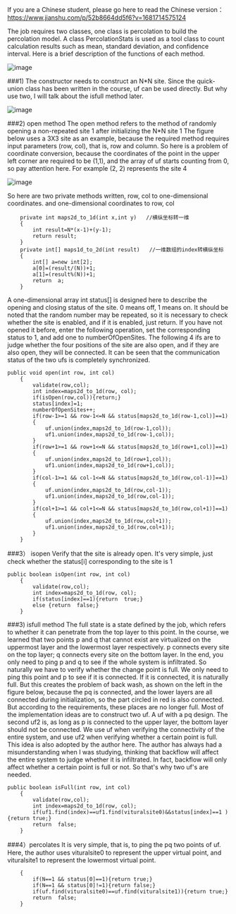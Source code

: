 If you are a Chinese student, please go here to read the Chinese version：https://www.jianshu.com/p/52b8664dd5f6?v=1681714575124

The job requires two classes, one class is percolation to build the percolation model. A class PercolationStats is used as a tool class to count calculation results such as mean, standard deviation, and confidence interval. Here is a brief description of the functions of each method.


![image](https://user-images.githubusercontent.com/42832145/232409089-7eb1bc7f-1184-477b-85d7-ac917aa5f0f2.png)

###1) The constructor needs to construct an N*N site. Since the quick-union class has been written in the course, uf can be used directly. But why use two, I will talk about the isfull method later.

![image](https://user-images.githubusercontent.com/42832145/232409366-3dbad902-073e-43bf-8d04-e235bfb3a136.png)

###2) open method
The open method refers to the method of randomly opening a non-repeated site 1 after initializing the N*N site 1
The figure below uses a 3X3 site as an example, because the required method requires input parameters (row, col), that is, row and column. So here is a problem of coordinate conversion, because the coordinates of the point in the upper left corner are required to be (1,1), and the array of uf starts counting from 0, so pay attention here. For example (2, 2) represents the site 4

![image](https://user-images.githubusercontent.com/42832145/232409565-ad9b609b-15d0-47e5-a279-e602f754d85a.png)

So here are two private methods written, row, col to one-dimensional coordinates. and one-dimensional coordinates to row, col

```
    private int maps2d_to_1d(int x,int y)   //横纵坐标转一维
    {
        int result=N*(x-1)+(y-1);
        return result;
    }
    private int[] maps1d_to_2d(int result)   //一维数组的index转横纵坐标
    {
        int[] a=new int[2];
        a[0]=(result/(N))+1;
        a[1]=(result%(N))+1;
        return  a;
    }
```
A one-dimensional array int status[] is designed here to describe the opening and closing status of the site. 0 means off, 1 means on. It should be noted that the random number may be repeated, so it is necessary to check whether the site is enabled, and if it is enabled, just return. If you have not opened it before, enter the following operation, set the corresponding status to 1, and add one to numberOfOpenSites.
The following 4 ifs are to judge whether the four positions of the site are also open, and if they are also open, they will be connected. It can be seen that the communication status of the two ufs is completely synchronized.

```
public void open(int row, int col)
    {
        validate(row,col);
        int index=maps2d_to_1d(row, col);
        if(isOpen(row,col)){return;}
        status[index]=1;
        numberOfOpenSites++;
        if(row-1>=1 && row-1<=N && status[maps2d_to_1d(row-1,col)]==1)
        {
            uf.union(index,maps2d_to_1d(row-1,col));
            uf1.union(index,maps2d_to_1d(row-1,col));
        }
        if(row+1>=1 && row+1<=N && status[maps2d_to_1d(row+1,col)]==1)
        {
            uf.union(index,maps2d_to_1d(row+1,col));
            uf1.union(index,maps2d_to_1d(row+1,col));
        }
        if(col-1>=1 && col-1<=N && status[maps2d_to_1d(row,col-1)]==1)
        {
            uf.union(index,maps2d_to_1d(row,col-1));
            uf1.union(index,maps2d_to_1d(row,col-1));
        }
        if(col+1>=1 && col+1<=N && status[maps2d_to_1d(row,col+1)]==1)
        {
            uf.union(index,maps2d_to_1d(row,col+1));
            uf1.union(index,maps2d_to_1d(row,col+1));
        }
    }
```

###3） isopen
Verify that the site is already open. It's very simple, just check whether the status[i] corresponding to the site is 1
```
public boolean isOpen(int row, int col)
    {
        validate(row,col);
        int index=maps2d_to_1d(row, col);
        if(status[index]==1){return  true;}
        else {return  false;}
    }
```
###3) isfull method
The full state is a state defined by the job, which refers to whether it can penetrate from the top layer to this point. In the course, we learned that two points p and q that cannot exist are virtualized on the uppermost layer and the lowermost layer respectively. p connects every site on the top layer; q connects every site on the bottom layer. In the end, you only need to ping p and q to see if the whole system is infiltrated.
So naturally we have to verify whether the change point is full. We only need to ping this point and p to see if it is connected. If it is connected, it is naturally full.
But this creates the problem of back wash, as shown on the left in the figure below, because the pq is connected, and the lower layers are all connected during initialization, so the part circled in red is also connected.
But according to the requirements, these places are no longer full.
Most of the implementation ideas are to construct two uf. A uf with a pq design. The second uf2 is, as long as p is connected to the upper layer, the bottom layer should not be connected. We use uf when verifying the connectivity of the entire system, and use uf2 when verifying whether a certain point is full. This idea is also adopted by the author here.
The author has always had a misunderstanding when I was studying, thinking that backflow will affect the entire system to judge whether it is infiltrated. In fact, backflow will only affect whether a certain point is full or not.
So that's why two uf's are needed.
```
public boolean isFull(int row, int col)
    {
        validate(row,col);
        int index=maps2d_to_1d(row, col);
        if(uf1.find(index)==uf1.find(vituralsite0)&&status[index]==1 ){return true;}
        return  false;
    }
```
###4）percolates
It is very simple, that is, to ping the pq two points of uf. Here, the author uses vituralsite0 to represent the upper virtual point, and vituralsite1 to represent the lowermost virtual point.
```public boolean percolates()
    {
        if(N==1 && status[0]==1){return true;}
        if(N==1 && status[0]!=1){return false;}
        if(uf.find(vituralsite0)==uf.find(vituralsite1)){return true;}
        return  false;
    }
```
